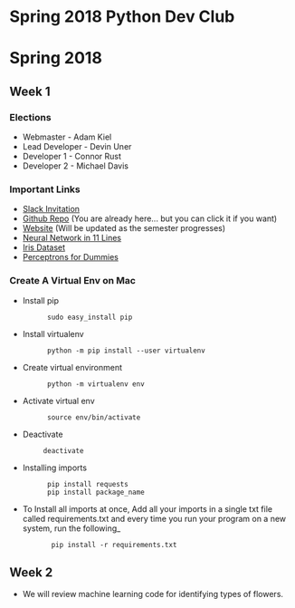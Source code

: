 # Spring 2018 Python Dev Club
# Spring 2018

## Week 1
### Elections 
 * Webmaster - Adam Kiel 
 * Lead Developer - Devin Uner
 * Developer 1 - Connor Rust
 * Developer 2 - Michael Davis

### Important Links
 * [Slack Invitation](https://join.slack.com/t/pythondevelopmentclub/shared_invite/enQtMzAwNzQzMjkxNjA1LTljMjYyZmZhOTA4M2IzODk1MDIyYjM4MzJkMGMzZmVlNWQ5ZWZmMDUyZjJlMGVlNDk0NjhlMmVhMzc3MzA2OWE)
 * [Github Repo](https://github.com/PythonDevelopmentClub/Spring2018) (You are already here... but you can click it if you want)
 * [Website](https://www.stuorg.iastate.edu/site/pythondev) (Will be updated as the semester progresses) 
 * [Neural Network in 11 Lines](https://iamtrask.github.io/2015/07/12/basic-python-network/)
 * [Iris Dataset](https://archive.ics.uci.edu/ml/machine-learning-databases/iris/iris.data)
 * [Perceptrons for Dummies](https://www.jilp.org/cbp/Daniel-slides.PDF)
 
### Create A Virtual Env on Mac
* Install pip  

			sudo easy_install pip
			
* Install virtualenv 
			
			python -m pip install --user virtualenv

* Create virtual environment      
			
			python -m virtualenv env

* Activate virtual env    

			source env/bin/activate
			
*  Deactivate 
   
			deactivate

* Installing imports  

			pip install requests 
			pip install package_name
			
* To Install all imports at once, Add all your imports in a single txt file called requirements.txt and every time you run your program on a new system, run the following_  
			 
			 pip install -r requirements.txt
 
## Week 2
 * We will review machine learning code for identifying types of flowers. 
